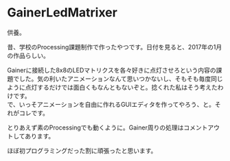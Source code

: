 # GainerLedMatrixer

供養。

昔、学校のProcessing課題制作で作ったやつです。日付を見ると、2017年の1月の作品らしい。

Gainerに接続した8x8のLEDマトリクスを各々好きに点灯させろという内容の課題でした。気の利いたアニメーションなんて思いつかないし、そもそも毎度同じように点灯するだけでは面白くもなんともないぞと。捻くれた私はそう考えたわけです。  
で、いっそアニメーションを自由に作れるGUIエディタを作ってやろう、と。それがコレです。

とりあえず素のProcessingでも動くように。Gainer周りの処理はコメントアウトしてあります。

ほぼ初プログラミングだった割に頑張ったと思います。
